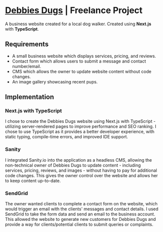 # [Debbies Dugs](https://www.debbiesdugs.co.uk/) | Freelance Project

A business website created for a local dog walker. Created using **Next.js** with **TypeScript**. 

## Requirements 

* A small business website which displays services, pricing, and reviews.
* Contact form which allows users to submit a message and contact number/email.
* CMS which allows the owner to update website content without code changes. 
* An image gallery showcasing recent pups. 

## Implementation
### Next.js with TypeScript
I chose to create the Debbies Dugs website using Next.js with TypeScript - utilizing server-rendered pages to improve performance and SEO ranking. I chose to use TypeScript as it provides a better developer experience, with static typing, compile-time errors, and improved IDE support.
### Sanity
I integrated Sanity.io into the application as a headless CMS, allowing the non-technical owner of Debbies Dugs to update content - including services, pricing, reviews, and images - without having to pay for additional code changes. This gives the owner control over the website and allows her to keep content up-to-date.
### SendGrid 
The owner wanted clients to complete a contact form on the website, which would trigger an email with the clients' messages and contact details. I used SendGrid to take the form data and send an email to the business account. This allowed the website to generate new customers for Debbies Dugs and provide a way for clients/potential clients to submit queries or complaints.
